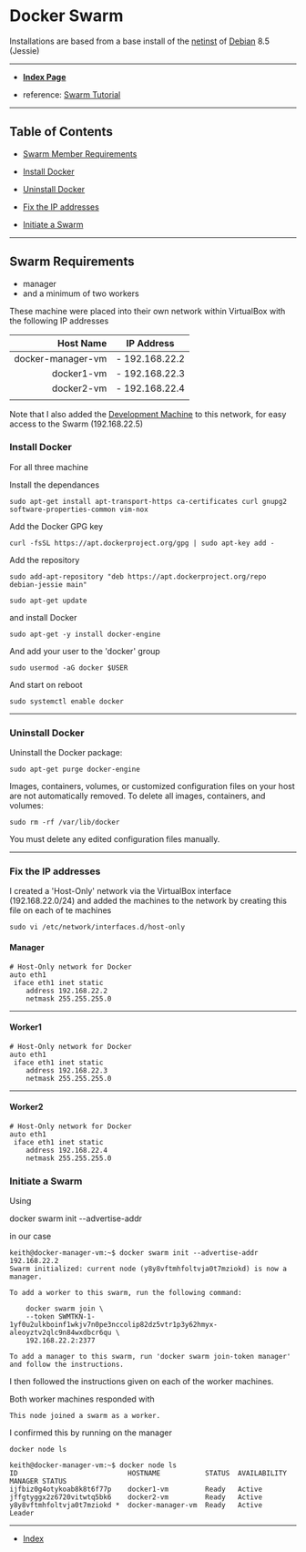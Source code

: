 # Docker Swarm

Installations are based from a base install of the [netinst](https://www.debian.org/releases/stable/debian-installer/) of [Debian](https://www.debian.org/) 8.5 (Jessie)

----

* **[Index Page](../README.md)**

* reference: [Swarm Tutorial](https://docs.docker.com/engine/swarm/swarm-tutorial/)


----

## Table of Contents

* [Swarm Member Requirements](#swarm-requirements)
* [Install Docker](#install-docker)
* [Uninstall Docker](#uninstall-docker)

* [Fix the IP addresses](#fix-the-ip-addresses)
* [Initiate a Swarm](#initiate-a-swarm)

----

## Swarm Requirements
* manager
* and a minimum of two workers

These machine were placed into their own network within VirtualBox with the following IP addresses


|  Host Name         |   IP Address   |
|-------------------:|----------------|
| docker-manager-vm  | - 192.168.22.2 |
| docker1-vm         | - 192.168.22.3 |
| docker2-vm         | - 192.168.22.4 |
|||

Note that I also added the [Development Machine](DevelopmentMachineInstall.md) to this network, for easy access to the Swarm (192.168.22.5)

### Install Docker

For all three machine

Install the dependances

  `sudo apt-get install apt-transport-https ca-certificates curl gnupg2 software-properties-common vim-nox`

Add the Docker GPG key

  `curl -fsSL https://apt.dockerproject.org/gpg | sudo apt-key add -`

Add the repository

  `sudo add-apt-repository "deb https://apt.dockerproject.org/repo debian-jessie main"`

  `sudo apt-get update`

and install Docker

  `sudo apt-get -y install docker-engine`


And add your user to the 'docker' group

  `sudo usermod -aG docker $USER`


And start on reboot

  `sudo systemctl enable docker`

----

### Uninstall Docker

Uninstall the Docker package:

  `sudo apt-get purge docker-engine`

Images, containers, volumes, or customized configuration files on your host are not automatically removed. To delete all images, containers, and volumes:

  `sudo rm -rf /var/lib/docker`

You must delete any edited configuration files manually.

----

### Fix the IP addresses

I created a 'Host-Only' network via the VirtualBox interface (192.168.22.0/24) and added the machines to the network by creating this file on each of te machines

  `sudo vi /etc/network/interfaces.d/host-only`

#### Manager


```
# Host-Only network for Docker
auto eth1
 iface eth1 inet static
    address 192.168.22.2
    netmask 255.255.255.0
```
----

#### Worker1

```
# Host-Only network for Docker
auto eth1
 iface eth1 inet static
    address 192.168.22.3
    netmask 255.255.255.0
```

----

#### Worker2


```
# Host-Only network for Docker
auto eth1
 iface eth1 inet static
    address 192.168.22.4
    netmask 255.255.255.0
```


### Initiate a Swarm
Using

docker swarm init --advertise-addr <MANAGER-IP>

in our case
```
keith@docker-manager-vm:~$ docker swarm init --advertise-addr 192.168.22.2
Swarm initialized: current node (y8y8vftmhfoltvja0t7mziokd) is now a manager.

To add a worker to this swarm, run the following command:

    docker swarm join \
    --token SWMTKN-1-1yf0u2ulkboinf1wkjv7n0pe3nccolip82dz5vtr1p3y62hmyx-aleoyztv2qlc9n84wxdbcr6qu \
    192.168.22.2:2377

To add a manager to this swarm, run 'docker swarm join-token manager' and follow the instructions.
```

I then followed the instructions given on each of the worker machines.

Both worker machines responded with

`This node joined a swarm as a worker.`

I confirmed this by running on the manager

`docker node ls`


```
keith@docker-manager-vm:~$ docker node ls
ID                           HOSTNAME           STATUS  AVAILABILITY  MANAGER STATUS
ijfbiz0g4otykoab8k8t6f77p    docker1-vm         Ready   Active
jffgtyggx2z6720vitwtq5bk6    docker2-vm         Ready   Active
y8y8vftmhfoltvja0t7mziokd *  docker-manager-vm  Ready   Active        Leader
```

----

* [Index](../README.md)



